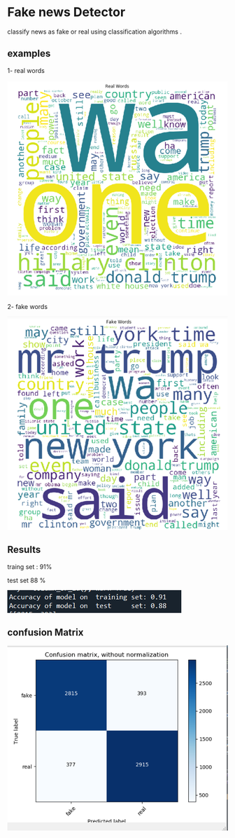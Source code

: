 # Fake news Detector 

classify news as fake or real using classification algorithms . 


## examples 

1- real words 



![github-small](Real.PNG)




2- fake words



![github-small](Fake.PNG)




## Results 

traing set  : 91%

test set 88 %





![github-small](result.PNG)


## confusion Matrix 


![github-small](confussionMatrix.PNG)



